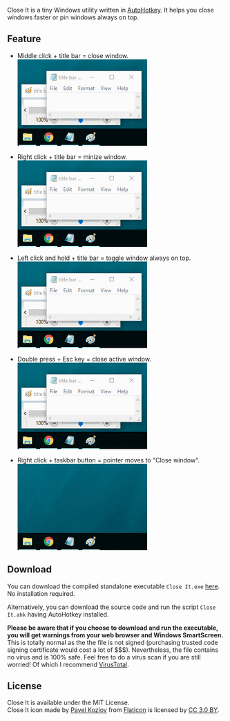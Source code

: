 Close It is a tiny Windows utility written in [AutoHotkey](https://autohotkey.com/). It helps you close windows faster or pin windows always on top.

## Feature ##
- Middle click + title bar = close window.  
![Close It Demo](img/Demo_MC_Close.gif)

- Right click + title bar = minize window.  
![Close It Demo](img/Demo_RC_Minize.gif)

- Left click and hold + title bar = toggle window always on top.  
![Close It Demo](img/Demo_LCH_Pin.gif)

- Double press + Esc key = close active window.  
![Close It Demo](img/Demo_Esc_Close.gif)

- Right click + taskbar button = pointer moves to "Close window".  
![Close It Demo](img/Demo_RC_Pointer.gif)

## Download ##
You can download the compiled standalone executable `Close It.exe` [here](https://github.com/chaohershi/Close-It/releases). No installation required.

Alternatively, you can download the source code and run the script `Close It.ahk` having AutoHotkey installed.

**Please be aware that if you choose to download and run the executable, you will get warnings from your web browser and Windows SmartScreen.** This is totally normal as the the file is not signed (purchasing trusted code signing certificate would cost a lot of $$$). Nevertheless, the file contains no virus and is 100% safe. Feel free to do a virus scan if you are still worried! Of which I recommend [VirusTotal](https://www.virustotal.com/).

## License ##
Close It is available under the MIT License.  
Close It icon made by [Pavel Kozlov](https://www.flaticon.com/authors/pavel-kozlov) from [Flaticon](https://www.flaticon.com/free-icon/delete-button_70287) is licensed by [CC 3.0 BY](https://creativecommons.org/licenses/by/3.0/).
